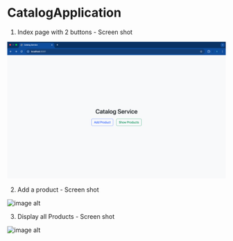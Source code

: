 # CatalogApplication


1. Index page with 2 buttons - Screen shot

   
![image alt](https://github.com/sudhir1825/CatalogApplication/blob/9fc60f38a7da54464611dbcd8b67632d8f324909/Screenshot%202025-05-09%20at%206.28.51%20PM.png)

2. Add a product - Screen shot



![image alt]()


3. Display all Products - Screen shot


![image alt]()
